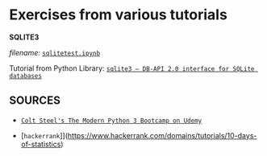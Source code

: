 # Exercises from various tutorials

**SQLITE3**

*filename:* [`sqlitetest.ipynb`](https://github.com/jfremzrai/Python/blob/master/exercises/sqlitetest.ipynb)

Tutorial from Python Library: [`sqlite3 — DB-API 2.0 interface for SQLite databases`](https://docs.python.org/3/library/sqlite3.html)


## SOURCES

- [`Colt Steel's The Modern Python 3 Bootcamp on Udemy`](https://www.udemy.com/course/the-modern-python3-bootcamp/)

- [`hackerrank`]](https://www.hackerrank.com/domains/tutorials/10-days-of-statistics)